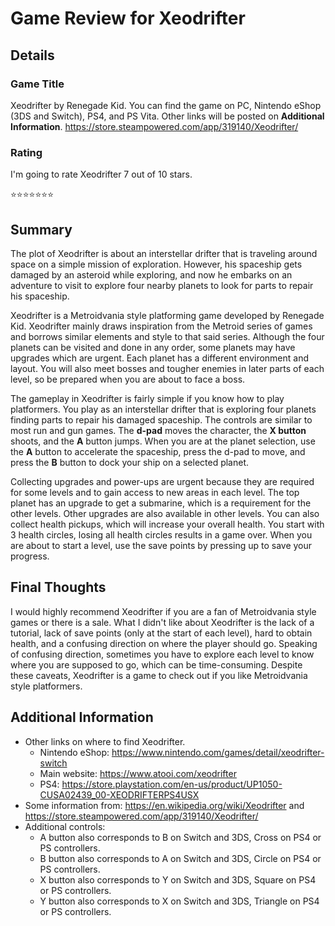 # Game Review for Xeodrifter

## Details

### Game Title
Xeodrifter by Renegade Kid. You can find the game on PC, Nintendo eShop (3DS and Switch), PS4, and PS Vita. Other links will be posted on **Additional Information**.
https://store.steampowered.com/app/319140/Xeodrifter/

### Rating
I'm going to rate Xeodrifter 7 out of 10 stars.

:star::star::star::star::star::star::star:

## Summary
The plot of Xeodrifter is about an interstellar drifter that is traveling around space on a simple mission of exploration. However, his spaceship gets damaged by an asteroid while exploring, and now he embarks on an adventure to visit to explore four nearby planets to look for parts to repair his spaceship.

Xeodrifter is a Metroidvania style platforming game developed by Renegade Kid. Xeodrifter mainly draws inspiration from the Metroid series of games and borrows similar elements and style to that said series. Although the four planets can be visited and done in any order, some planets may have upgrades which are urgent. Each planet has a different environment and layout. You will also meet bosses and tougher enemies in later parts of each level, so be prepared when you are about to face a boss.

The gameplay in Xeodrifter is fairly simple if you know how to play platformers. You play as an interstellar drifter that is exploring four planets finding parts to repair his damaged spaceship. The controls are similar to most run and gun games. The **d-pad** moves the character, the **X button** shoots, and the **A**  button jumps. When you are at the planet selection, use the **A** button to accelerate the spaceship, press the d-pad to move, and press the **B** button to dock your ship on a selected planet.

Collecting upgrades and power-ups are urgent because they are required for some levels and to gain access to new areas in each level. The top planet has an upgrade to get a submarine, which is a requirement for the other levels. Other upgrades are also available in other levels. You can also collect health pickups, which will increase your overall health. You start with 3 health circles, losing all health circles results in a game over. When you are about to start a level, use the save points by pressing up to save your progress.


## Final Thoughts
I would highly recommend Xeodrifter if you are a fan of Metroidvania style games or there is a sale. What I didn't like about Xeodrifter is the lack of a tutorial, lack of save points (only at the start of each level), hard to obtain health, and a confusing direction on where the player should go. Speaking of confusing direction, sometimes you have to explore each level to know where you are supposed to go, which can be time-consuming. Despite these caveats, Xeodrifter is a game to check out if you like Metroidvania style platformers.

## Additional Information
* Other links on where to find Xeodrifter.
	* Nintendo eShop: https://www.nintendo.com/games/detail/xeodrifter-switch
	* Main website: https://www.atooi.com/xeodrifter
	* PS4: https://store.playstation.com/en-us/product/UP1050-CUSA02439_00-XEODRIFTERPS4USX
* Some information from: https://en.wikipedia.org/wiki/Xeodrifter and https://store.steampowered.com/app/319140/Xeodrifter/
* Additional controls:
	* A button also corresponds to B on Switch and 3DS, Cross on PS4 or PS controllers.
	* B button also corresponds to A on Switch and 3DS, Circle on PS4 or PS controllers.
	* X button also corresponds to Y on Switch and 3DS, Square on PS4 or PS controllers.
	* Y button also corresponds to X on Switch and 3DS, Triangle on PS4 or PS controllers.

